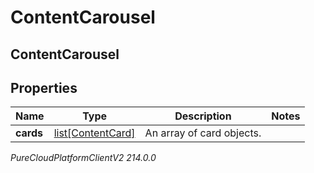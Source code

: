 # ContentCarousel

## ContentCarousel

## Properties

|Name | Type | Description | Notes|
|------------ | ------------- | ------------- | -------------|
| **cards** | [list[ContentCard]](ContentCard) | An array of card objects. | |



_PureCloudPlatformClientV2 214.0.0_
